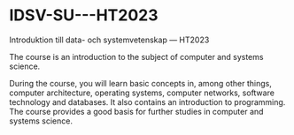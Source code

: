 # IDSV-SU---HT2023
Introduktion till data- och systemvetenskap — HT2023

The course is an introduction to the subject of computer and systems science.

During the course, you will learn basic concepts in, among other things, computer architecture, operating systems, computer networks, software technology and databases. 
It also contains an introduction to programming. The course provides a good basis for further studies in computer and systems science.
